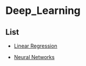 # Deep_Learning

## List

- [Linear Regression](https://github.com/vctr7/Deep_Learning/tree/master/linear_regression)

- [Neural Networks](https://github.com/vctr7/Deep_Learning/tree/master/neural_networks)
